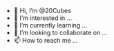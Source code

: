 - 👋 Hi, I’m @20Cubes
- 👀 I’m interested in ...
- 🌱 I’m currently learning ...
- 💞️ I’m looking to collaborate on ...
- 📫 How to reach me ...

<!---
20Cubes/20Cubes is a ✨ special ✨ repository because its `README.md` (this file) appears on your GitHub profile.
You can click the Preview link to take a look at your changes.
--->
